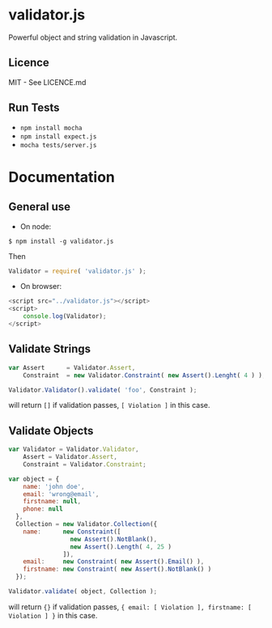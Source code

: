 # validator.js

Powerful object and string validation in Javascript.


## Licence

MIT - See LICENCE.md


## Run Tests

  - `npm install mocha`
  - `npm install expect.js`
  - `mocha tests/server.js`

# Documentation


## General use

- On node:

```
$ npm install -g validator.js
```

Then

```js
Validator = require( 'validator.js' );
```

- On browser:

```js
<script src="../validator.js"></script>
<script>
    console.log(Validator);
</script>
```


## Validate Strings

```js
var Assert      = Validator.Assert,
    Constraint  = new Validator.Constraint( new Assert().Lenght( 4 ) );

Validator.Validator().validate( 'foo', Constraint );
```
will return `[]` if validation passes, `[ Violation ]` in this case.


## Validate Objects

```js
var Validator = Validator.Validator,
    Assert = Validator.Assert,
    Constraint = Validator.Constraint;

var object = {
    name: 'john doe',
    email: 'wrong@email',
    firstname: null,
    phone: null
  },
  Collection = new Validator.Collection({
    name:      new Constraint([
                 new Assert().NotBlank(),
                 new Assert().Length( 4, 25 )
               ]),
    email:     new Constraint( new Assert().Email() ),
    firstname: new Constraint( new Assert().NotBlank() )
  });

Validator.validate( object, Collection );
```
will return `{}` if validation passes,
`{ email: [ Violation ], firstname: [ Violation ] }` in this case.
